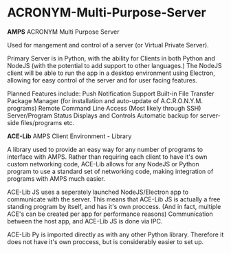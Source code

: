 # ACRONYM-Multi-Purpose-Server
<b>AMPS</b>
ACRONYM Multi Purpose Server

Used for mangement and control of a server (or Virtual Private Server).

Primary Server is in Python, with the ability for Clients in both Python and NodeJS (with the potential to add support to other languages.)
The NodeJS client will be able to run the app in a desktop environment using Electron, allowing for easy control of the server and for user facing features.

Planned Features include:
Push Notification Support
Built-in File Transfer
Package Manager (for installation and auto-update of A.C.R.O.N.Y.M. programs)
Remote Command Line Access (Most likely through SSH)
Server/Program Status Displays and Controls
Automatic backup for server-side files/programs
etc.

<b>ACE-Lib</b>
AMPS Client Environment - Library

A library used to provide an easy way for any number of programs to interface with AMPS. Rather than requiring each client to have it's own custom networking code, ACE-Lib allows for any NodeJS or Python program to use a standard set of networking code, making integration of programs with AMPS much easier.

ACE-Lib JS uses a seperately launched NodeJS/Electron app to communicate with the server. This means that ACE-Lib JS is actually a free standing program by itself, and has it's own proccess. (And in fact, multiple ACE's can be created per app for performance reasons) Communication between the host app, and ACE-Lib JS is done via IPC.

ACE-Lib Py is imported directly as with any other Python library. Therefore it does not have it's own proccess, but is considerably easier to set up.
